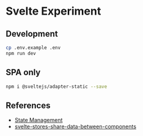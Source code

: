 # Svelte Experiment

## Development

```sh
cp .env.example .env
npm run dev
```

## SPA only

```sh
npm i @sveltejs/adapter-static --save
```

## References

- [State Management](https://www.youtube.com/watch?v=qI31XOrBuY0)
- [svelte-stores-share-data-between-components](https://www.twilio.com/en-us/blog/svelte-stores-share-data-between-components)
